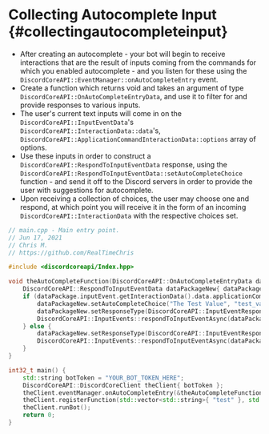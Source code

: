 Collecting Autocomplete Input {#collectingautocompleteinput}
============
- After creating an autocomplete - your bot will begin to receive interactions that are the result of inputs coming from the commands for which you enabled autocomplete - and you listen for these using the `DiscordCoreAPI::EventManager::onAutoCompleteEntry` event.
- Create a function which returns void and takes an argument of type `DiscordCoreAPI::OnAutoCompleteEntryData`, and use it to filter for and provide responses to various inputs.
- The user's current text inputs will come in on the `DiscordCoreAPI::InputEventData`'s `DiscordCoreAPI::InteractionData::data`'s, `DiscordCoreAPI::ApplicationCommandInteractionData::options` array of options.
- Use these inputs in order to construct a `DiscordCoreAPI::RespondToInputEventData` response, using the `DiscordCoreAPI::RespondToInputEventData::setAutoCompleteChoice` function - and send it off to the Discord servers in order to provide the user with suggestions for autocomplete.
- Upon receiving a collection of choices, the user may choose one and respond, at which point you will receive it in the form of an incoming `DiscordCoreAPI::InteractionData` with the respective choices set.

```cpp
// main.cpp - Main entry point.
// Jun 17, 2021
// Chris M.
// https://github.com/RealTimeChris

#include <discordcoreapi/Index.hpp>

void theAutoCompleteFunction(DiscordCoreAPI::OnAutoCompleteEntryData dataPackage) {
	DiscordCoreAPI::RespondToInputEventData dataPackageNew{ dataPackage.inputEvent };
	if (dataPackage.inputEvent.getInteractionData().data.applicationCommandData.options[0].valueString.find("tes") != std::string::npos) {
		dataPackageNew.setAutoCompleteChoice("The Test Value", "test_value_name");
		dataPackageNew.setResponseType(DiscordCoreAPI::InputEventResponseType::Application_Command_AutoComplete_Result);
		DiscordCoreAPI::InputEvents::respondToInputEventAsync(dataPackageNew).get();
	} else {
		dataPackageNew.setResponseType(DiscordCoreAPI::InputEventResponseType::Application_Command_AutoComplete_Result);
		DiscordCoreAPI::InputEvents::respondToInputEventAsync(dataPackageNew).get();
	}
}

int32_t main() {
	std::string botToken = "YOUR_BOT_TOKEN_HERE";
	DiscordCoreAPI::DiscordCoreClient theClient{ botToken };
	theClient.eventManager.onAutoCompleteEntry(&theAutoCompleteFunction);
	theClient.registerFunction(std::vector<std::string>{ "test" }, std::make_unique<DiscordCoreAPI::Test>());
	theClient.runBot();
	return 0;
}
```
